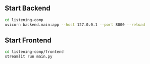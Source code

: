 ## Start Backend
```bash
cd listening-comp
uvicorn backend.main:app --host 127.0.0.1 --port 8000 --reload
```

## Start Frontend
```bash
cd listening-comp/frontend
streamlit run main.py
```
